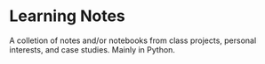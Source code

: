 # Learning Notes

A colletion of notes and/or notebooks from class projects, personal interests, and case studies. Mainly in Python. 


